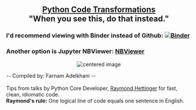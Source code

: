 <h2 align="center"><b><u>Python Code Transformations</u><br>"When you see this, do that instead."</u></b></h2> 

### I'd recommend viewing with Binder instead of Github: [![Binder](https://mybinder.org/badge_logo.svg)](https://mybinder.org/v2/gh/FarnamAdelkhani/Python_referenceGuide/blob/may2019/pythonTransformations.ipynb/master)

### Another option is Jupyter NBViewer: <a href="https://github.com/FarnamAdelkhani/Python_referenceGuide/blob/may2019/pythonTransformations.ipynb" target="_blank">NBViewer</a>


<p align="center">
    <img src="https://i.imgur.com/jx5zc80.png" alt="centered image" />
</p>

-- Compiled by: Farnam Adelkhani -- <br>  
Tips from talks by Python Core Developer, <u>Raymond Hettinger</u> for fast, clean, idiomatic code.</b><br>
<b>Raymond's rule:</b> One logical line of code equals one sentence in English.
</center>
